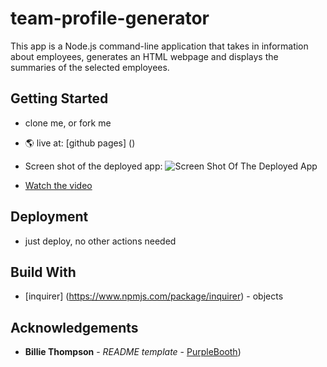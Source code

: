 # team-profile-generator

This app is a Node.js command-line application that takes in information about employees, generates an HTML webpage and displays the summaries of the selected employees.

## Getting Started

* clone me, or fork me
* 🌎 live at: [github pages] ()

* Screen shot of the deployed app: ![Screen Shot Of The Deployed App](assets/images/screenshot.jpg)

* [Watch the video]()
## Deployment
* just deploy, no other actions needed

## Build With 

* [inquirer] (https://www.npmjs.com/package/inquirer) - objects

## Acknowledgements
* **Billie Thompson** - *README template* - [PurpleBooth](https://github.com/PurpleBooth))

